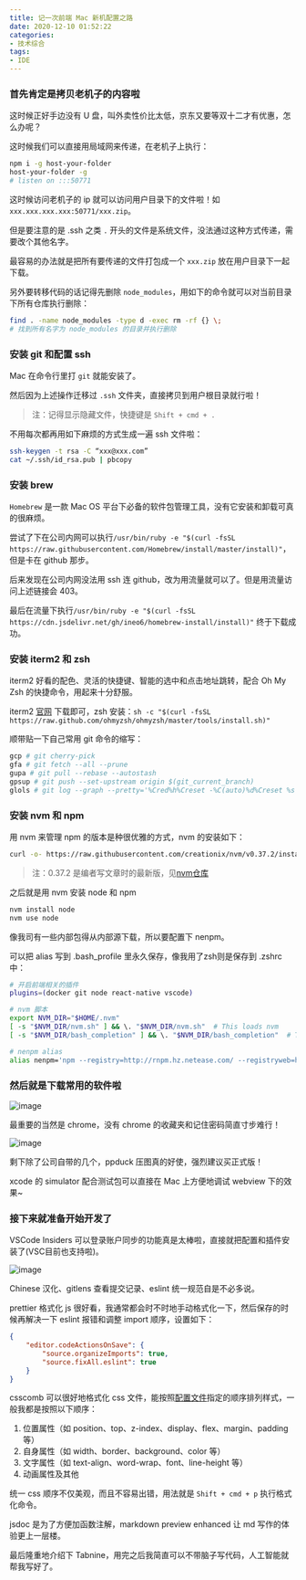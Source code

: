 ```yaml
---
title: 记一次前端 Mac 新机配置之路
date: 2020-12-10 01:52:22
categories:
- 技术综合
tags:
- IDE
---
```


### 首先肯定是拷贝老机子的内容啦

这时候正好手边没有 U 盘，叫外卖性价比太低，京东又要等双十二才有优惠，怎么办呢？

这时候我们可以直接用局域网来传递，在老机子上执行：

```bash
npm i -g host-your-folder
host-your-folder -g
# listen on :::50771
```

<!-- more -->

这时候访问老机子的 ip 就可以访问用户目录下的文件啦！如 `xxx.xxx.xxx.xxx:50771/xxx.zip`。

但是要注意的是 .ssh 之类 `.` 开头的文件是系统文件，没法通过这种方式传递，需要改个其他名字。

最容易的办法就是把所有要传递的文件打包成一个 `xxx.zip` 放在用户目录下一起下载。

另外要转移代码的话记得先删除 `node_modules`，用如下的命令就可以对当前目录下所有仓库执行删除：

```bash
find . -name node_modules -type d -exec rm -rf {} \;
# 找到所有名字为 node_modules 的目录并执行删除
```

### 安装 git 和配置 ssh

Mac 在命令行里打 `git` 就能安装了。

然后因为上述操作迁移过 `.ssh` 文件夹，直接拷贝到用户根目录就行啦！

> 注：记得显示隐藏文件，快捷键是 `Shift + cmd + .`

不用每次都再用如下麻烦的方式生成一遍 ssh 文件啦：

```bash
ssh-keygen -t rsa -C “xxx@xxx.com”
cat ~/.ssh/id_rsa.pub | pbcopy
```

### 安装 brew

`Homebrew` 是一款 Mac OS 平台下必备的软件包管理工具，没有它安装和卸载可真的很麻烦。

尝试了下在公司内网可以执行`/usr/bin/ruby -e "$(curl -fsSL https://raw.githubusercontent.com/Homebrew/install/master/install)"`，但是卡在 github 那步。

后来发现在公司内网没法用 ssh 连 github，改为用流量就可以了。但是用流量访问上述链接会 403。

最后在流量下执行`/usr/bin/ruby -e "$(curl -fsSL https://cdn.jsdelivr.net/gh/ineo6/homebrew-install/install)"` 终于下载成功。

### 安装 iterm2 和 zsh

iterm2 好看的配色、灵活的快捷键、智能的选中和点击地址跳转，配合 Oh My Zsh 的快捷命令，用起来十分舒服。

iterm2 [官网](https://iterm2.com/) 下载即可，zsh 安装：`sh -c "$(curl -fsSL https://raw.github.com/ohmyzsh/ohmyzsh/master/tools/install.sh)"`

顺带贴一下自己常用 git 命令的缩写：

``` bash
gcp # git cherry-pick
gfa # git fetch --all --prune
gupa # git pull --rebase --autostash
gpsup # git push --set-upstream origin $(git_current_branch)
glols # git log --graph --pretty='%Cred%h%Creset -%C(auto)%d%Creset %s %Cgreen(%cr) %C(bold blue)<%an>%Creset' --stat
```

### 安装 nvm 和 npm

用 nvm 来管理 npm 的版本是种很优雅的方式，nvm 的安装如下：

```bash
curl -o- https://raw.githubusercontent.com/creationix/nvm/v0.37.2/install.sh | bash
```

> 注：0.37.2 是编者写文章时的最新版，见[nvm仓库](https://github.com/nvm-sh/nvm)

之后就是用 nvm 安装 node 和 npm

``` bash
nvm install node
nvm use node
```

像我司有一些内部包得从内部源下载，所以要配置下 nenpm。

可以把 alias 写到 .bash_profile 里永久保存，像我用了zsh则是保存到 .zshrc 中：

``` bash
# 开启前端相关的插件
plugins=(docker git node react-native vscode)

# nvm 脚本
export NVM_DIR="$HOME/.nvm"
[ -s "$NVM_DIR/nvm.sh" ] && \. "$NVM_DIR/nvm.sh"  # This loads nvm
[ -s "$NVM_DIR/bash_completion" ] && \. "$NVM_DIR/bash_completion"  # This loads nvm bash_completion

# nenpm alias
alias nenpm='npm --registry=http://rnpm.hz.netease.com/ --registryweb=http://npm.hz.netease.com/ --cache=$HOME/.nenpm/.cache --userconfig=$HOME/.nenpmrc'
```

### 然后就是下载常用的软件啦

![image](https://p6.music.126.net/obj/wo3DlcOGw6DClTvDisK1/5192874733/ff38/9ec2/a448/29d7fa333c425db05cc33a4883453f76.png)

最重要的当然是 chrome，没有 chrome 的收藏夹和记住密码简直寸步难行！

![image](https://p5.music.126.net/obj/wo3DlcOGw6DClTvDisK1/5192833655/e6a2/d1a0/de8e/fb7ed6c18027dd1c6e28e92cd04ca215.jpg)

剩下除了公司自带的几个，ppduck 压图真的好使，强烈建议买正式版！

xcode 的 simulator 配合测试包可以直接在 Mac 上方便地调试 webview 下的效果~

### 接下来就准备开始开发了

VSCode Insiders 可以登录账户同步的功能真是太棒啦，直接就把配置和插件安装了(VSC目前也支持啦)。

![image](https://p6.music.126.net/obj/wo3DlcOGw6DClTvDisK1/5192897486/505c/b816/3882/c073e8da218268eeba4b7cffd1845518.png)

Chinese 汉化、gitlens 查看提交记录、eslint 统一规范自是不必多说。

prettier 格式化 js 很好看，我通常都会时不时地手动格式化一下，然后保存的时候再解决一下 eslint 报错和调整 import 顺序，设置如下：

``` json
{
    "editor.codeActionsOnSave": {
        "source.organizeImports": true,
        "source.fixAll.eslint": true
    }
}
```

csscomb 可以很好地格式化 css 文件，能按照[配置文件](https://github.com/shenyizhou/css-comb/blob/master/csscomb.json)指定的顺序排列样式，一般我都是按照以下顺序：

1. 位置属性（如 position、top、z-index、display、flex、margin、padding 等）
2. 自身属性（如 width、border、background、color 等）
3. 文字属性（如 text-align、word-wrap、font、line-height 等）
4. 动画属性及其他

统一 css 顺序不仅美观，而且不容易出错，用法就是 `Shift + cmd + p` 执行格式化命令。

jsdoc 是为了方便加函数注解，markdown preview enhanced 让 md 写作的体验更上一层楼。

最后隆重地介绍下 Tabnine，用完之后我简直可以不带脑子写代码，人工智能就帮我写好了。
